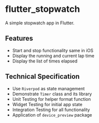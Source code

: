 # flutter_stopwatch

A simple stopwatch app in Flutter.

## Features

- Start and stop functionality same in iOS
- Display the running and current lap time
- Display the list of times elapsed

## Technical Specification

- Use `Riverpod` as state management
- Demonstrate `Timer` class and its library
- Unit Testing for helper format function
- Widget Testing for initial app state
- Integration Testing for all functionality
- Application of `device_preview` package
